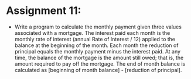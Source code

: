 # Assignment 11:
- Write a program to calculate the monthly payment given three values associated with
a mortgage. The interest paid each month is the monthly rate of interest (annual
Rate of Interest / 12) applied to the balance at the beginning of the month. Each month the
reduction of principal equals the monthly payment minus the interest paid. At any time,
the balance of the mortgage is the amount still owed; that is, the amount required to pay off
the mortgage. The end of month balance is calculated as [beginning of month balance] -
[reduction of principal].